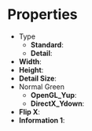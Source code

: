 

# Properties

- Type
  - **Standard**: <desc>
  - **Detail**: <desc>
- **Width**: 
- **Height**: 
- **Detail Size**: 
- Normal Green
  - **OpenGL_Yup**: <desc>
  - **DirectX_Ydown**: <desc>
- **Flip X**: 
- **Information 1**: 



